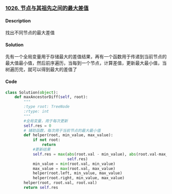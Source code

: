 ### [1026. 节点与其祖先之间的最大差值](https://leetcode-cn.com/problems/maximum-difference-between-node-and-ancestor/)

#### Description

找出不同节点的最大差值



#### Solution

先有一个全局变量用于存储最大的差值结果，再有一个函数用于传递到当前节点的最大值最小值，然后前序遍历，当每到一个节点，计算差值，更新最大最小值，当树遍历完，就可以得到最大的差值了



#### Code

```python
class Solution(object):
    def maxAncestorDiff(self, root):
        """
        :type root: TreeNode
        :rtype: int
        """
        #全局变量，用于每次更新
        self.res = 0
        # 辅助函数，每次用于当前节点的最大最小值
        def helper(root, min_value, max_value):
            if not root:
                return
            #更新结果
            self.res = max(abs(root.val - min_value), abs(root.val-max_value),\
                           self.res)
            min_value = min(root.val, min_value)
            max_value = max(root.val, max_value)
            helper(root.left, min_value, max_value)
            helper(root.right, min_value, max_value) 
        helper(root, root.val, root.val)
        return self.res 
```

